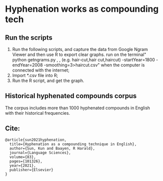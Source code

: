 # Hyphenation works as compounding tech

## Run the scripts
1) Run the following scripts, and capture the data from Google Ngram Viewer and then use R to export clear graphs.
run on the terminal" python getngrams.py <name>, <name>, <name>(e.g. hair-cut,hair cut,haircut) -startYear=1800 -endYear=2008 -smoothing=3>haircut.csv" when the computer is connected with the internet;
2) Import *.csv file into R;
3) Run the R script, and get the graph.

## Historical hyphenated compounds corpus
  The corpus includes more than 1000 hyphenated compounds in English with their historical frequencies.

## Cite:
```
@article{sun2021hyphenation,
  title={Hyphenation as a compounding technique in English},
  author={Sun, Kun and Baayen, R Harald},
  journal={Language Sciences},
  volume={83},
  pages={101326},
  year={2021},
  publisher={Elsevier}
}
```
